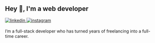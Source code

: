 ## Hey 👋, I'm a web developer  
  

<a href="https://linkedin.com/in/endeladze" target="_blank">
<img src=https://img.shields.io/badge/linkedin-%231E77B5.svg?&style=for-the-badge&logo=linkedin&logoColor=white alt=linkedin style="margin-bottom: 5px;" />
<a href="https://instagram.com/endelson" target="_blank">
<img src=https://img.shields.io/badge/instagram-%23000000.svg?&style=for-the-badge&logo=instagram&logoColor=white alt=instagram style="margin-bottom: 5px;" />
</a>
</a>  
  
I’m a full-stack developer who has turned years of freelancing into a full-time career.  
  

<br/>  
